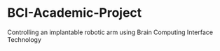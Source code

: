 # BCI-Academic-Project
Controlling an implantable robotic arm using Brain Computing Interface Technology
